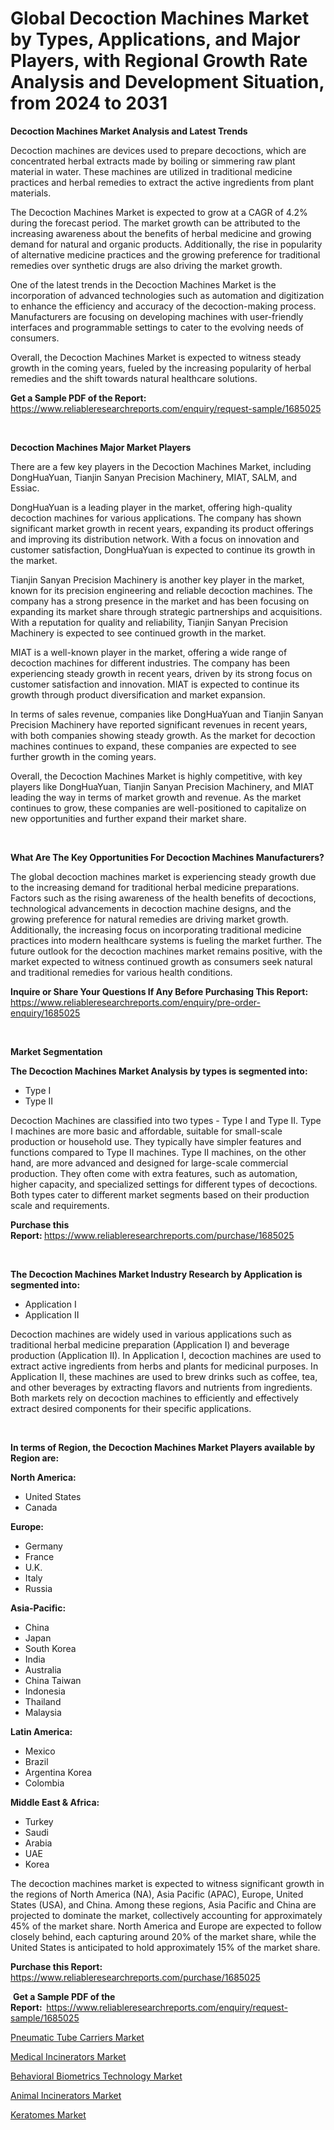 <p><h1>Global Decoction Machines Market by Types, Applications, and Major Players, with Regional Growth Rate Analysis and Development Situation, from 2024 to 2031</h1></p><p><strong>Decoction Machines Market Analysis and Latest Trends</strong></p>
<p><p>Decoction machines are devices used to prepare decoctions, which are concentrated herbal extracts made by boiling or simmering raw plant material in water. These machines are utilized in traditional medicine practices and herbal remedies to extract the active ingredients from plant materials.</p><p>The Decoction Machines Market is expected to grow at a CAGR of 4.2% during the forecast period. The market growth can be attributed to the increasing awareness about the benefits of herbal medicine and growing demand for natural and organic products. Additionally, the rise in popularity of alternative medicine practices and the growing preference for traditional remedies over synthetic drugs are also driving the market growth.</p><p>One of the latest trends in the Decoction Machines Market is the incorporation of advanced technologies such as automation and digitization to enhance the efficiency and accuracy of the decoction-making process. Manufacturers are focusing on developing machines with user-friendly interfaces and programmable settings to cater to the evolving needs of consumers.</p><p>Overall, the Decoction Machines Market is expected to witness steady growth in the coming years, fueled by the increasing popularity of herbal remedies and the shift towards natural healthcare solutions.</p></p>
<p><strong>Get a Sample PDF of the Report:&nbsp;</strong> <a href="https://www.reliableresearchreports.com/enquiry/request-sample/1685025">https://www.reliableresearchreports.com/enquiry/request-sample/1685025</a></p>
<p>&nbsp;</p>
<p><strong>Decoction Machines Major Market Players</strong></p>
<p><p>There are a few key players in the Decoction Machines Market, including DongHuaYuan, Tianjin Sanyan Precision Machinery, MIAT, SALM, and Essiac. </p><p>DongHuaYuan is a leading player in the market, offering high-quality decoction machines for various applications. The company has shown significant market growth in recent years, expanding its product offerings and improving its distribution network. With a focus on innovation and customer satisfaction, DongHuaYuan is expected to continue its growth in the market.</p><p>Tianjin Sanyan Precision Machinery is another key player in the market, known for its precision engineering and reliable decoction machines. The company has a strong presence in the market and has been focusing on expanding its market share through strategic partnerships and acquisitions. With a reputation for quality and reliability, Tianjin Sanyan Precision Machinery is expected to see continued growth in the market.</p><p>MIAT is a well-known player in the market, offering a wide range of decoction machines for different industries. The company has been experiencing steady growth in recent years, driven by its strong focus on customer satisfaction and innovation. MIAT is expected to continue its growth through product diversification and market expansion.</p><p>In terms of sales revenue, companies like DongHuaYuan and Tianjin Sanyan Precision Machinery have reported significant revenues in recent years, with both companies showing steady growth. As the market for decoction machines continues to expand, these companies are expected to see further growth in the coming years. </p><p>Overall, the Decoction Machines Market is highly competitive, with key players like DongHuaYuan, Tianjin Sanyan Precision Machinery, and MIAT leading the way in terms of market growth and revenue. As the market continues to grow, these companies are well-positioned to capitalize on new opportunities and further expand their market share.</p></p>
<p>&nbsp;</p>
<p><strong>What Are The Key Opportunities For Decoction Machines Manufacturers?</strong></p>
<p><p>The global decoction machines market is experiencing steady growth due to the increasing demand for traditional herbal medicine preparations. Factors such as the rising awareness of the health benefits of decoctions, technological advancements in decoction machine designs, and the growing preference for natural remedies are driving market growth. Additionally, the increasing focus on incorporating traditional medicine practices into modern healthcare systems is fueling the market further. The future outlook for the decoction machines market remains positive, with the market expected to witness continued growth as consumers seek natural and traditional remedies for various health conditions.</p></p>
<p><strong>Inquire or Share Your Questions If Any Before Purchasing This Report:</strong> <a href="https://www.reliableresearchreports.com/enquiry/pre-order-enquiry/1685025">https://www.reliableresearchreports.com/enquiry/pre-order-enquiry/1685025</a></p>
<p>&nbsp;</p>
<p><strong>Market Segmentation</strong></p>
<p><strong>The Decoction Machines Market Analysis by types is segmented into:</strong></p>
<p><ul><li>Type I</li><li>Type II</li></ul></p>
<p><p>Decoction Machines are classified into two types - Type I and Type II. Type I machines are more basic and affordable, suitable for small-scale production or household use. They typically have simpler features and functions compared to Type II machines. Type II machines, on the other hand, are more advanced and designed for large-scale commercial production. They often come with extra features, such as automation, higher capacity, and specialized settings for different types of decoctions. Both types cater to different market segments based on their production scale and requirements.</p></p>
<p><strong>Purchase this Report:&nbsp;</strong><a href="https://www.reliableresearchreports.com/purchase/1685025">https://www.reliableresearchreports.com/purchase/1685025</a></p>
<p>&nbsp;</p>
<p><strong>The Decoction Machines Market Industry Research by Application is segmented into:</strong></p>
<p><ul><li>Application I</li><li>Application II</li></ul></p>
<p><p>Decoction machines are widely used in various applications such as traditional herbal medicine preparation (Application I) and beverage production (Application II). In Application I, decoction machines are used to extract active ingredients from herbs and plants for medicinal purposes. In Application II, these machines are used to brew drinks such as coffee, tea, and other beverages by extracting flavors and nutrients from ingredients. Both markets rely on decoction machines to efficiently and effectively extract desired components for their specific applications.</p></p>
<p>&nbsp;</p>
<p><strong>In terms of Region, the Decoction Machines Market Players available by Region are:</strong></p>
<p>
    <p> <strong> North America: </strong>
        <ul>
            <li>United States</li>
            <li>Canada</li>
        </ul>
        </p> 
    <p> <strong> Europe: </strong>
        <ul>
            <li>Germany</li>
            <li>France</li>
            <li>U.K.</li>
            <li>Italy</li>
            <li>Russia</li>
        </ul>
        </p> 
    <p> <strong> Asia-Pacific: </strong>
        <ul>
            <li>China</li>
            <li>Japan</li>
            <li>South Korea</li>
            <li>India</li>
            <li>Australia</li>
            <li>China Taiwan</li>
            <li>Indonesia</li>
            <li>Thailand</li>
            <li>Malaysia</li>
        </ul>
        </p> 
    <p> <strong> Latin America: </strong>
        <ul>
            <li>Mexico</li>
            <li>Brazil</li>
            <li>Argentina Korea</li>
            <li>Colombia</li>
        </ul>
        </p> 
    <p> <strong> Middle East & Africa: </strong>
        <ul>
            <li>Turkey</li>
            <li>Saudi</li>
            <li>Arabia</li>
            <li>UAE</li>
            <li>Korea</li>
        </ul>
    </p>
    </p>
<p><p>The decoction machines market is expected to witness significant growth in the regions of North America (NA), Asia Pacific (APAC), Europe, United States (USA), and China. Among these regions, Asia Pacific and China are projected to dominate the market, collectively accounting for approximately 45% of the market share. North America and Europe are expected to follow closely behind, each capturing around 20% of the market share, while the United States is anticipated to hold approximately 15% of the market share.</p></p>
<p><strong>Purchase this Report: </strong><a href="https://www.reliableresearchreports.com/purchase/1685025">https://www.reliableresearchreports.com/purchase/1685025</a></p>
<p>&nbsp;<strong>Get a Sample PDF of the Report:&nbsp;&nbsp;</strong><a href="https://www.reliableresearchreports.com/enquiry/request-sample/1685025">https://www.reliableresearchreports.com/enquiry/request-sample/1685025</a></p>
<p><strong></strong></p>
<p><p><a href="https://medium.com/@judyolson40/pneumatic-tube-carriers-market-research-report-its-history-and-forecast-2024-to-2031-3c4393e293b7">Pneumatic Tube Carriers Market</a></p><p><a href="https://github.com/sougarounis/Market-Research-Report-List-2/blob/main/medical-incinerators-market.md">Medical Incinerators Market</a></p><p><a href="https://issuu.com/reportprime-2/docs/behavioral-biometrics-technology-market-size-2030.">Behavioral Biometrics Technology Market</a></p><p><a href="https://github.com/jj19131/Market-Research-Report-List-1/blob/main/animal-incinerators-market.md">Animal Incinerators Market</a></p><p><a href="https://medium.com/@judyolson40/keratomes-market-furnishes-information-on-market-share-market-trends-and-market-growth-d4f5700cbafa">Keratomes Market</a></p></p>